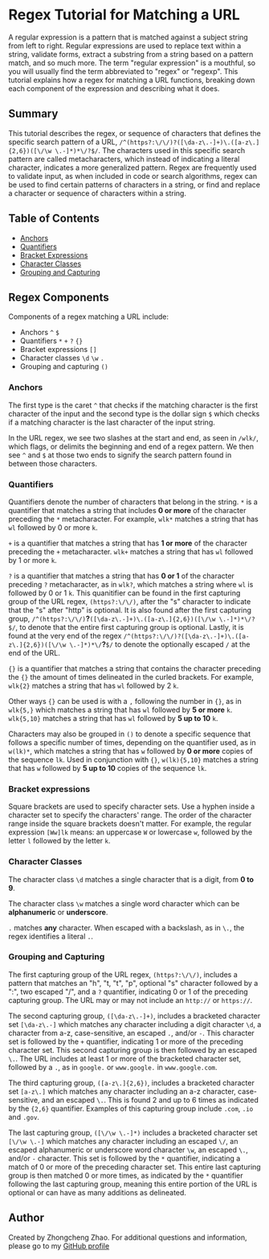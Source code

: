 # Regex Tutorial for Matching a URL

A regular expression is a pattern that is matched against a subject string from left to right. Regular expressions are used to replace text within a string, validate forms, extract a substring from a string based on a pattern match, and so much more. The term "regular expression" is a mouthful, so you will usually find the term abbreviated to "regex" or "regexp". This tutorial explains how a regex for matching a URL functions, breaking down each component of the expression and describing what it does.

## Summary

This tutorial describes the regex, or sequence of characters that defines the specific search pattern of a URL, ```/^(https?:\/\/)?([\da-z\.-]+)\.([a-z\.]{2,6})([\/\w \.-]*)*\/?$/```. The characters used in this specific search pattern are called metacharacters, which instead of indicating a literal character, indicates a more generalized pattern. Regex are frequently used to validate input, as when included in code or search algorithms, regex can be used to find certain patterns of characters in a string, or find and replace a character or sequence of characters within a string.

## Table of Contents

- [Anchors](#anchors)
- [Quantifiers](#quantifiers)
- [Bracket Expressions](#bracket-expressions)
- [Character Classes](#character-classes)
- [Grouping and Capturing](#grouping-and-capturing)

## Regex Components

Components of a regex matching a URL include:
* Anchors ```^``` ```$```
* Quantifiers ```*``` ```+``` ```?``` ```{}```
* Bracket expressions ```[]```
* Character classes ```\d``` ```\w``` ```.```
* Grouping and capturing ```()```

### Anchors

The first type is the caret `^` that checks if the matching character is the first character of the input and the second type is the dollar sign `$` which checks if a matching character is the last character of the input string.

In the URL regex, we see two slashes at the start and end, as seen in ```/wlk/```, which flags, or delimits the beginning and end of a regex pattern. We then see ```^``` and ```$``` at those two ends to signify the search pattern found in between those characters.

### Quantifiers

Quantifiers denote the number of characters that belong in the string. ```*``` is a quantifier that matches a string that includes __0 or more__ of the character preceding the ```*``` metacharacter. For example, ```wlk*``` matches a string that has ```wl``` followed by 0 or more ```k```.


```+``` is a quantifier that matches a string that has __1 or more__ of the character preceding the ```+``` metacharacter. ```wlk+``` matches a string that has ```wl``` followed by 1 or more ```k```. 


```?``` is a quantifier that matches a string that has __0 or 1__ of the character preceding ```?``` metacharacter, as in ```wlk?```, which matches a string where ```wl``` is followed by 0 or 1 ```k```. This quanitifier can be found in the first capturing group of the URL regex, ```(https?:\/\/)```, after the "s" character to indicate that the "s" after "http" is optional. It is also found after the first capturing group, ```/^(https?:\/\/)```__?__```([\da-z\.-]+)\.([a-z\.]{2,6})([\/\w \.-]*)*\/?$/```, to denote that the entire first capturing group is optional. Lastly, it is found at the very end of the regex ```/^(https?:\/\/)?([\da-z\.-]+)\.([a-z\.]{2,6})([\/\w \.-]*)*\/```__?__```$/``` to denote the optionally escaped ```/``` at the end of the URL.

```{}``` is a quantifier that matches a string that contains the character preceding the ```{}``` the amount of times delineated in the curled brackets. For example, ```wlk{2}``` matches a string that has ```wl``` followed by 2 ```k```. 

Other ways ```{}``` can be used is with a ```,``` following the number in ```{}```, as in ```wlk{5,}``` which matches a string that has ```wl``` followed by __5 or more__ ```k```. ```wlk{5,10}``` matches a string that has ```wl``` followed by __5 up to 10__ ```k```.

Characters may also be grouped in ```()``` to denote a specific sequence that follows a specific number of times, depending on the quantifier used, as in ```w(lk)*```, which matches a string that has ```w``` followed by __0 or more__ copies of the sequence ```lk```. Used in conjunction with ```{}```, ```w(lk){5,10}``` matches a string that has ```w``` followed by __5 up to 10__ copies of the sequence ```lk```. 

### Bracket expressions

Square brackets are used to specify character sets. Use a hyphen inside a character set to specify the characters' range. The order of the character range inside the square brackets doesn't matter. For example, the regular expression `[Ww]lk` means: an uppercase `W` or lowercase `w`, followed by the letter `l` followed by the letter `k`.

### Character Classes
The character class ```\d``` matches a single character that is a digit, from __0 to 9__. 

The character class ```\w``` matches a single word character which can be __alphanumeric__ or __underscore__.

```.``` matches __any__ character. When escaped with a backslash, as in ```\.```, the regex identifies a literal ```.```.

### Grouping and Capturing

The first capturing group of the URL regex, ```(https?:\/\/)```, includes a pattern that matches an "h", "t, "t", "p", optional "s" character followed by a ":", two escaped "/", and a ```?``` quantifier, indicating 0 or 1 of the preceding capturing group. The URL may or may not include an ```http://``` or ```https://```.

The second capturing group, ```([\da-z\.-]+)```, includes a bracketed character set ```[\da-z\.-]``` which matches any character including a digit character ```\d```, a character from a-z, case-sensitive, an escaped ```.```, and/or ```-```. This character set is followed by the ```+``` quantifier, indicating 1 or more of the preceding character set. This second capturing group is then followed by an escaped ```\.```. The URL includes at least 1 or more of the bracketed character set, followed by a ```.```, as in ```google.``` or ```www.google.``` in  ```www.google.com```.

The third capturing group, ```([a-z\.]{2,6})```, includes a bracketed character set ```[a-z\.]``` which matches any character including an a-z character, case-sensitive, and an escaped ```\.```. This is found 2 and up to 6 times as indicated by the ```{2,6}``` quantifier. Examples of this capturing group include ```.com```, ```.io``` and ```.gov```.

The last capturing group, ```([\/\w \.-]*)``` includes a bracketed character set ```[\/\w \.-]``` which matches any character including an escaped ```\/```, an escaped alphanumeric or underscore word character ```\w```, an escaped ```\.```, and/or ```-``` character. This set is followed by the ```*``` quantifier, indicating a match of 0 or more of the preceding character set. This entire last capturing group is then matched 0 or more times, as indicated by the ```*``` quantifier following the last capturing group, meaning this entire portion of the URL is optional or can have as many additions as delineated.

## Author

Created by Zhongcheng Zhao. For additional questions and information, please go to my [GitHub profile](https://github.com/zhngzh527)
